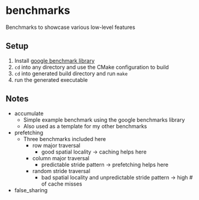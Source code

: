 # benchmarks

Benchmarks to showcase various low-level features

## Setup

1. Install [google benchmark library](https://github.com/google/benchmark)
2. `cd` into any directory and use the CMake configuration to build
3. `cd` into generated build directory and run `make`
4. run the generated executable

## Notes

- accumulate
  - Simple example benchmark using the google benchmarks library
  - Also used as a template for my other benchmarks
- prefetching
  - Three benchmarks included here
    - row major traversal
      - good spatial locality -> caching helps here
    - column major traversal
      - predictable stride pattern -> prefetching helps here
    - random stride traversal
      - bad spatial locality and unpredictable stride pattern -> high # of cache misses
- false_sharing
